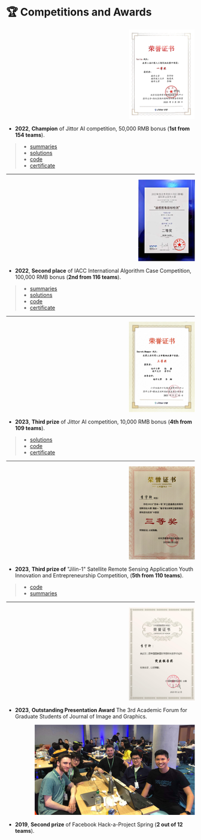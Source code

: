 # 🏆 Competitions and Awards

<div class='paper-box'><div class='paper-box-image' style="text-align: right;"><div><div class="badge"></div><img src='images/awd/2022_Jittor_c1.jpg' alt="sym" width="35%"  >
</div></div>
<div class='paper-box-text' markdown="1">

- **2022**, **Champion** of Jittor AI competition, 50,000 RMB bonus (**1st from 154 teams**). 
> * [summaries](https://zhuanlan.zhihu.com/p/583947132)
> * [solutions](https://liveuclac-my.sharepoint.com/:p:/g/personal/zcablii_ucl_ac_uk/EeiiPOx1pmtNvEK5Fn4ShQcBXmzfvSQc9h0O9TVyh84CLA?e=rUlVaR)
> * [code](https://github.com/zcablii/jittor-Torile-PG_SPADE)
> * [certificate](https://github.com/IMPlus-PCALab/AICompetition/blob/76b90118ea185c829f6dfc45ff24837af58f349a/certificate/2022%E8%AE%A1%E5%9B%BE%E4%BA%BA%E5%B7%A5%E6%99%BA%E8%83%BD%E6%8C%91%E6%88%98%E8%B5%9B%E5%86%A0%E5%86%9B.jpg)

------
</div>
</div>

<div class='paper-box'><div class='paper-box-image' style="text-align: right;"><div><div class="badge"></div><img src='images/awd/2022_IACC_s2.jpg' alt="sym" width="30%"  >
</div></div>
<div class='paper-box-text' markdown="1">

- **2022**, **Second place** of IACC International Algorithm Case Competition, 100,000 RMB bonus (**2nd from 116 teams**).
> * [summaries](https://zhuanlan.zhihu.com/p/614449075)
> * [solutions](https://liveuclac-my.sharepoint.com/:p:/g/personal/zcablii_ucl_ac_uk/ESVXSr5UH4RCi6mD-qR4CZ0BP82V-tI0TACXiTniaK41DQ?rtime=JXXMDPTZ2kg)
> * [code](https://github.com/zcablii/RS_detection)
> * [certificate](https://github.com/IMPlus-PCALab/AICompetition/blob/46ee80896c3a9fdd3ce005432d5890a591efd3aa/certificate/2022%E7%B2%A4%E6%B8%AF%E6%BE%B3%E5%A4%A7%E6%B9%BE%E5%8C%BA%EF%BC%88%E9%BB%84%E5%9F%94%EF%BC%89%E5%9B%BD%E9%99%85%E7%AE%97%E6%B3%95%E7%AE%97%E4%BE%8B%E5%A4%A7%E8%B5%9B%E9%81%A5%E6%84%9F%E7%9B%AE%E6%A0%87%E6%A3%80%E6%B5%8B%E8%B5%9B%E9%81%93%E4%BA%9A%E5%86%9B.jpg)

------
</div>
</div>

<div class='paper-box'><div class='paper-box-image' style="text-align: right;"><div><div class="badge"></div><img src='images/awd/2023_Jittor_t4.jpg' alt="sym" width="35%"  >
</div></div>
<div class='paper-box-text' markdown="1">

- **2023**, **Third prize** of Jittor AI competition, 10,000 RMB bonus (**4th from 109 teams**).
> * [solutions](https://docs.google.com/presentation/d/1K24btQSGviN7ixvvuR4T_1yn0-aF3mVE/edit?usp=sharing&ouid=116115404543751263137&rtpof=true&sd=true)
> * [code](https://github.com/zhasion/jittor-SecretWeapon-GauGan)
> * [certificate](https://github.com/IMPlus-PCALab/AICompetition/blob/main/certificate/2023%E8%AE%A1%E5%9B%BE%E4%BA%BA%E5%B7%A5%E6%99%BA%E8%83%BD%E6%8C%91%E6%88%98%E8%B5%9B%E4%B8%89%E7%AD%89%E5%A5%96.jpg)

------
</div>
</div>

<div class='paper-box'><div class='paper-box-image' style="text-align: right;"><div><div class="badge"></div><img src='images/awd/2023_Jlin1_t5.png' alt="sym" width="35%"  >
</div></div>
<div class='paper-box-text' markdown="1">

- **2023**, **Third prize of** "Jilin-1" Satellite Remote Sensing Application Youth Innovation and Entrepreneurship Competition, (**5th from 110 teams**).
> * [code](https://github.com/DanyangLihhh/Cultivated-land-change-detection)
> * [summaries](https://github.com/DanyangLihhh/Cultivated-land-change-detection/blob/main/%E6%8A%80%E6%9C%AF%E6%96%87%E6%A1%A3.pdf)

------
</div>
</div>

<div class='paper-box'><div class='paper-box-image' style="text-align: right;"><div><div class="badge"></div><img src='images/awd/2023_JIG.jpeg' alt="sym" width="35%"  >
</div></div>
<div class='paper-box-text' markdown="1">

- **2023**, **Outstanding Presentation Award** The 3rd Academic Forum for Graduate Students of Journal of Image and Graphics.

</div>
</div>

<div class='paper-box'><div class='paper-box-image' style="text-align: right;"><div><div class="badge"></div><img src='images/awd/19_fb_s2.jpg' alt="sym" width="85%"  >
</div></div>
<div class='paper-box-text' markdown="1">

- **2019**, **Second prize** of Facebook Hack-a-Project Spring (**2 out of 12 teams**).

</div>
</div>

